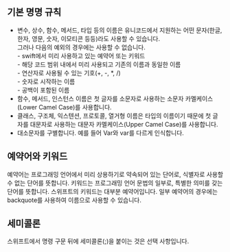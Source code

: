 ## 기본 명명 규칙
<ul>
  <li>변수, 상수, 함수, 메서드, 타입 등의 이름은 유니코드에서 지원하는 어떤 문자(한글, 한자, 영문, 숫자, 이모티콘 등등)라도 사용할 수 있습니다. <br />
    그러나 다음의 예외의 경우에는 사용할 수 없습니다. <br />
    - swift에서 미리 사용하고 있는 예약어 또는 키워드 <br />
    - 해당 코드 범위 내에서 미리 사용되고 기존의 이름과 동일한 이름 <br />
    - 연산자로 사용될 수 있는 기호(+, -, *, /) <br />
    - 숫자로 시작하는 이름 <br />
    - 공백이 포함된 이름</li>
  <li>함수, 메서드, 인스턴스 이름은 첫 글자를 소문자로 사용하는 소문자 카멜케이스(Lower Camel Case)를 사용합니다.</li>
  <li>클래스, 구조체, 익스텐션, 프로토콜, 열거형 이름은 타입의 이름이기 때문에 첫 글자를 대문자로 사용하는 대문자 카멜케이스(Upper Camel Case)를 사용합니다.</li>
  <li>대소문자를 구별합니다. 예를 들어 Var와 var를 다르게 인식합니다.</li>
</ul>

## 예약어와 키워드
예약어는 프로그래밍 언어에서 미리 상용하기로 약속되어 있는 단어로, 식별자로 사용할 수 없는 단어를 뜻합니다.
키워드는 프로그래밍 언어 문법의 일부로, 특별한 의미를 갖는 단어를 뜻합니다. 스위프트의 키워드는 대부분 예약어입니다. 일부 예약어의 경우에는 backquote를 사용하여 이름으로 사용할 수 있습니다.

## 세미콜론
스위프트에서 명령 구문 뒤에 세미콜론(;)을 붙이는 것은 선택 사항입니다.
    
